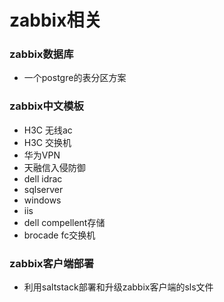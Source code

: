 # zabbix相关

### zabbix数据库

- 一个postgre的表分区方案

### zabbix中文模板

- H3C 无线ac
- H3C 交换机
- 华为VPN
- 天融信入侵防御
- dell idrac
- sqlserver
- windows
- iis
- dell compellent存储
- brocade fc交换机

### zabbix客户端部署

- 利用saltstack部署和升级zabbix客户端的sls文件
